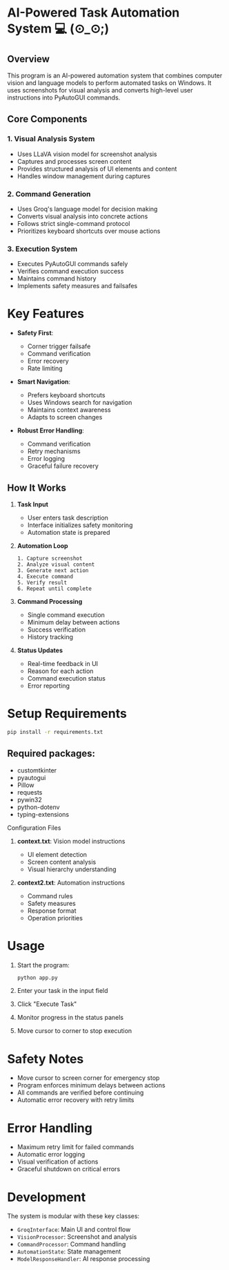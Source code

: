 # AI-Powered Task Automation System 💻  (⊙_⊙;)

## Overview
This program is an AI-powered automation system that combines computer vision and language models to perform automated tasks on Windows. It uses screenshots for visual analysis and converts high-level user instructions into PyAutoGUI commands.

## Core Components

### 1. Visual Analysis System
- Uses LLaVA vision model for screenshot analysis
- Captures and processes screen content
- Provides structured analysis of UI elements and content
- Handles window management during captures

### 2. Command Generation
- Uses Groq's language model for decision making
- Converts visual analysis into concrete actions
- Follows strict single-command protocol
- Prioritizes keyboard shortcuts over mouse actions

### 3. Execution System
- Executes PyAutoGUI commands safely
- Verifies command execution success
- Maintains command history
- Implements safety measures and failsafes

# Key Features

- **Safety First**: 
  - Corner trigger failsafe
  - Command verification
  - Error recovery
  - Rate limiting

- **Smart Navigation**: 
  - Prefers keyboard shortcuts
  - Uses Windows search for navigation
  - Maintains context awareness
  - Adapts to screen changes

- **Robust Error Handling**:
  - Command verification
  - Retry mechanisms
  - Error logging
  - Graceful failure recovery

## How It Works

1. **Task Input**
   - User enters task description
   - Interface initializes safety monitoring
   - Automation state is prepared

2. **Automation Loop**
   ```
   1. Capture screenshot
   2. Analyze visual content
   3. Generate next action
   4. Execute command
   5. Verify result
   6. Repeat until complete
   ```

3. **Command Processing**
   - Single command execution
   - Minimum delay between actions
   - Success verification
   - History tracking

4. **Status Updates**
   - Real-time feedback in UI
   - Reason for each action
   - Command execution status
   - Error reporting

# Setup Requirements

```bash
pip install -r requirements.txt
```

## Required packages:
- customtkinter
- pyautogui
- Pillow
- requests
- pywin32
- python-dotenv
- typing-extensions

Configuration Files

1. **context.txt**: Vision model instructions
   - UI element detection
   - Screen content analysis
   - Visual hierarchy understanding

2. **context2.txt**: Automation instructions
   - Command rules
   - Safety measures
   - Response format
   - Operation priorities

# Usage

1. Start the program:
   ```bash
   python app.py
   ```

2. Enter your task in the input field
3. Click "Execute Task"
4. Monitor progress in the status panels
5. Move cursor to corner to stop execution

# Safety Notes

- Move cursor to screen corner for emergency stop
- Program enforces minimum delays between actions
- All commands are verified before continuing
- Automatic error recovery with retry limits

# Error Handling

- Maximum retry limit for failed commands
- Automatic error logging
- Visual verification of actions
- Graceful shutdown on critical errors

# Development

The system is modular with these key classes:
- `GroqInterface`: Main UI and control flow
- `VisionProcessor`: Screenshot and analysis
- `CommandProcessor`: Command handling
- `AutomationState`: State management
- `ModelResponseHandler`: AI response processing
